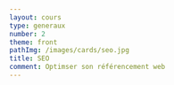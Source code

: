 ```yaml
---
layout: cours
type: generaux
number: 2
theme: front
pathImg: /images/cards/seo.jpg
title: SEO
comment: Optimser son référencement web
---
```

 